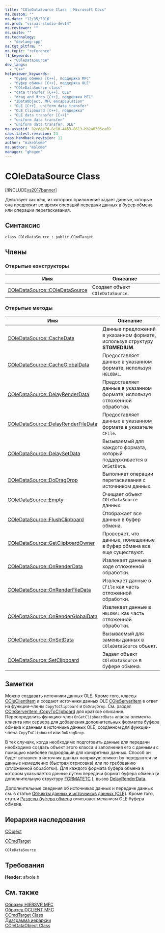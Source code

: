 ```yaml
---
title: "COleDataSource Class | Microsoft Docs"
ms.custom: ""
ms.date: "12/05/2016"
ms.prod: "visual-studio-dev14"
ms.reviewer: ""
ms.suite: ""
ms.technology: 
  - "devlang-cpp"
ms.tgt_pltfrm: ""
ms.topic: "reference"
f1_keywords: 
  - "COleDataSource"
dev_langs: 
  - "C++"
helpviewer_keywords: 
  - "буфер обмена [C++], поддержка MFC"
  - "буфер обмена [C++], поддержка OLE"
  - "COleDataSource class"
  - "data transfer [C++], OLE"
  - "drag and drop [C++], поддержка MFC"
  - "IDataObject, MFC encapsulation"
  - "OLE [C++], uniform data transfer"
  - "OLE Clipboard [C++], поддержка"
  - "OLE data transfer [C++]"
  - "uniform data transfer"
  - "uniform data transfer, OLE"
ms.assetid: 02c8ee7d-8e10-4463-8613-bb2a0305ca69
caps.latest.revision: 23
caps.handback.revision: 11
author: "mikeblome"
ms.author: "mblome"
manager: "ghogen"
---
```

# COleDataSource Class
[!INCLUDE[vs2017banner](../../assembler/inline/includes/vs2017banner.md)]

Действует как кэш, из которого приложение задает данные, которые она предложит во время операций передачи данных в буфер обмена или операции перетаскивания.  
  
## Синтаксис  
  
```  
class COleDataSource : public CCmdTarget  
```  
  
## Члены  
  
### Открытые конструкторы  
  
|Имя|Описание|  
|---------|--------------|  
|[COleDataSource::COleDataSource](../Topic/COleDataSource::COleDataSource.md)|Создает объект `COleDataSource`.|  
  
### Открытые методы  
  
|Имя|Описание|  
|---------|--------------|  
|[COleDataSource::CacheData](../Topic/COleDataSource::CacheData.md)|Данные предложений в указанном формате, используя структуру **STGMEDIUM**.|  
|[COleDataSource::CacheGlobalData](../Topic/COleDataSource::CacheGlobalData.md)|Предоставляет данные в указанном формате, используя `HGLOBAL`.|  
|[COleDataSource::DelayRenderData](../Topic/COleDataSource::DelayRenderData.md)|Предоставляет данные в указанном формате, используя отложенной обработки.|  
|[COleDataSource::DelayRenderFileData](../Topic/COleDataSource::DelayRenderFileData.md)|Предоставляет данные в указанном формате в указателе `CFile`.|  
|[COleDataSource::DelaySetData](../Topic/COleDataSource::DelaySetData.md)|Вызываемый для каждого формата, который поддерживается в `OnSetData`.|  
|[COleDataSource::DoDragDrop](../Topic/COleDataSource::DoDragDrop.md)|Выполняет операции перетаскивания с источником данных.|  
|[COleDataSource::Empty](../Topic/COleDataSource::Empty.md)|Очищает объект `COleDataSource` данных.|  
|[COleDataSource::FlushClipboard](../Topic/COleDataSource::FlushClipboard.md)|Отображает все данные в буфер обмена.|  
|[COleDataSource::GetClipboardOwner](../Topic/COleDataSource::GetClipboardOwner.md)|Проверяет, что данные, помещенные в буфер обмена все еще существуют.|  
|[COleDataSource::OnRenderData](../Topic/COleDataSource::OnRenderData.md)|Извлекает данные в ходе отложенной обработки.|  
|[COleDataSource::OnRenderFileData](../Topic/COleDataSource::OnRenderFileData.md)|Извлекает данные в `CFile` как часть отложенной обработки.|  
|[COleDataSource::OnRenderGlobalData](../Topic/COleDataSource::OnRenderGlobalData.md)|Извлекает данные в `HGLOBAL` как часть отложенной обработки.|  
|[COleDataSource::OnSetData](../Topic/COleDataSource::OnSetData.md)|Вызываемый для замены данных в `COleDataSource` объект.|  
|[COleDataSource::SetClipboard](../Topic/COleDataSource::SetClipboard.md)|Задает объект `COleDataSource` в буфере обмена.|  
  
## Заметки  
 Можно создавать источники данных OLE.  Кроме того, классы [COleClientItem](../../mfc/reference/coleclientitem-class.md) и создают источники данных OLE [COleServerItem](../../mfc/reference/coleserveritem-class.md) в ответ на функции\-члены `CopyToClipboard` и `DoDragDrop`.  См. раздел [COleServerItem::CopyToClipboard](../Topic/COleServerItem::CopyToClipboard.md) для краткое описание.  Переопределить функцию\-член `OnGetClipboardData` класса элемента клиента или сервера для добавления дополнительных форматов буфера обмена к данным в источнике данных OLE, созданном для функции\-члена `CopyToClipboard` или `DoDragDrop`.  
  
 В тех случаях, когда необходимо подготовить данные для передачи необходимо создать объект этого класса и заполнения его с данными с помощью наиболее подходящий для конкретных данных.  Способ он будет вставлен в источник данных напрямую влияют by передаются ли данные немедленно \(быстрая отрисовка\) или по требованию \(отложенной обработки\).  Для каждого формата буфера обмена в котором указывается данные путем передачи формат буфера обмена \(и дополнительную структуру [FORMATETC](http://msdn.microsoft.com/library/windows/desktop/ms682177) \), вызов [DelayRenderData](../Topic/COleDataSource::DelayRenderData.md).  
  
 Дополнительные сведения об источниках данных и передаче данных см. в статье [Объекты данных и источников данных \(OLE\)](../../mfc/data-objects-and-data-sources-ole.md).  Кроме того, статьи [Разделы буфера обмена](../../mfc/clipboard.md) описывает механизм OLE буфера обмена.  
  
## Иерархия наследования  
 [CObject](../Topic/CObject%20Class.md)  
  
 [CCmdTarget](../Topic/CCmdTarget%20Class.md)  
  
 `COleDataSource`  
  
## Требования  
 **Header:**  afxole.h  
  
## См. также  
 [Образец HIERSVR MFC](../../top/visual-cpp-samples.md)   
 [Образец OCLIENT MFC](../../top/visual-cpp-samples.md)   
 [CCmdTarget Class](../Topic/CCmdTarget%20Class.md)   
 [Диаграмма иерархии](../../mfc/hierarchy-chart.md)   
 [COleDataObject Class](../../mfc/reference/coledataobject-class.md)